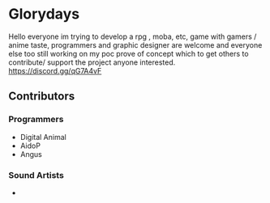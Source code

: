 # Glorydays
 Hello everyone im trying to develop a rpg , moba, etc,  game with gamers / anime taste, programmers and graphic designer are welcome and everyone else too still working on my poc prove of concept which to get others to contribute/ support the project anyone interested. https://discord.gg/qG7A4vF


## Contributors
### Programmers
  * Digital Animal
  * AidoP
  * Angus

### Sound Artists
  * 